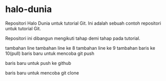 # halo-dunia
Repositori Halo Dunia untuk tutorial Git.
Ini adalah sebuah contoh repositori untuk tutorial Git.

Repositori ini dibangun mengikuti tahap demi tahap pada tutorial. 

tambahan line
tambahan line ke 8
tambahan line ke 9
tambahan baris ke 10(pull)
baris baru untuk mencoba git push

baris baru untuk push ke github

baris baru untuk mencoba git clone